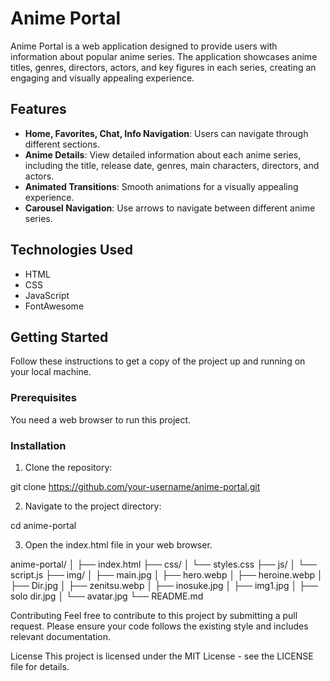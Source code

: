 # Anime Portal

Anime Portal is a web application designed to provide users with information about popular anime series. The application showcases anime titles, genres, directors, actors, and key figures in each series, creating an engaging and visually appealing experience.

## Features

- **Home, Favorites, Chat, Info Navigation**: Users can navigate through different sections.
- **Anime Details**: View detailed information about each anime series, including the title, release date, genres, main characters, directors, and actors.
- **Animated Transitions**: Smooth animations for a visually appealing experience.
- **Carousel Navigation**: Use arrows to navigate between different anime series.

## Technologies Used

- HTML
- CSS
- JavaScript
- FontAwesome

## Getting Started

Follow these instructions to get a copy of the project up and running on your local machine.

### Prerequisites

You need a web browser to run this project.

### Installation

1. Clone the repository:

git clone https://github.com/your-username/anime-portal.git

2. Navigate to the project directory:

cd anime-portal

3. Open the index.html file in your web browser.

anime-portal/
│
├── index.html
├── css/
│   └── styles.css
├── js/
│   └── script.js
├── img/
│   ├── main.jpg
│   ├── hero.webp
│   ├── heroine.webp
│   ├── Dir.jpg
│   ├── zenitsu.webp
│   ├── inosuke.jpg
│   ├── img1.jpg
│   ├── solo dir.jpg
│   └── avatar.jpg
└── README.md

Contributing
Feel free to contribute to this project by submitting a pull request. Please ensure your code follows the existing style and includes relevant documentation.

License
This project is licensed under the MIT License - see the LICENSE file for details.
